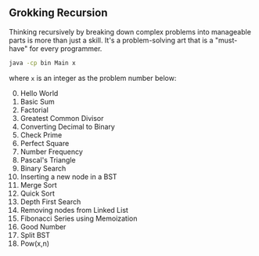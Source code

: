 ## Grokking Recursion

Thinking recursively by breaking down complex problems into manageable parts is more than just a skill. It's a problem-solving art that is a "must-have" for every programmer.

```bash
java -cp bin Main x
```

where `x` is an integer as the problem number below:

0. Hello World
1. Basic Sum
2. Factorial
3. Greatest Common Divisor
4. Converting Decimal to Binary
5. Check Prime
6. Perfect Square
7. Number Frequency
8. Pascal's Triangle
9. Binary Search
10. Inserting a new node in a BST
11. Merge Sort
12. Quick Sort
13. Depth First Search
14. Removing nodes from Linked List
15. Fibonacci Series using Memoization
16. Good Number
17. Split BST
18. Pow(x,n)
